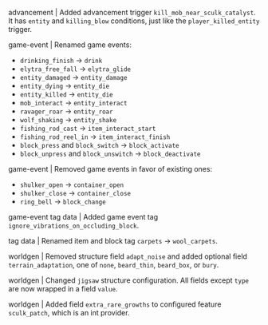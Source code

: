 advancement | Added advancement trigger `kill_mob_near_sculk_catalyst`. It has `entity` and `killing_blow` conditions, just like the `player_killed_entity` trigger. 

game-event | Renamed game events:
* `drinking_finish` -> `drink`
* `elytra_free_fall` -> `elytra_glide`
* `entity_damaged` -> `entity_damage`
* `entity_dying` -> `entity_die`
* `entity_killed` -> `entity_die`
* `mob_interact` -> `entity_interact`
* `ravager_roar` -> `entity_roar`
* `wolf_shaking` -> `entity_shake`
* `fishing_rod_cast` -> `item_interact_start`
* `fishing_rod_reel_in` -> `item_interact_finish`
* `block_press` and `block_switch` -> `block_activate`
* `block_unpress` and `block_unswitch` -> `block_deactivate`

game-event | Removed game events in favor of existing ones:
* `shulker_open` -> `container_open`
* `shulker_close` -> `container_close`
* `ring_bell` -> `block_change`

game-event tag data | Added game event tag `ignore_vibrations_on_occluding_block`.

tag data | Renamed item and block tag `carpets` -> `wool_carpets`.

worldgen | Removed structure field `adapt_noise` and added optional field `terrain_adaptation`, one of `none`, `beard_thin`, `beard_box`, or `bury`.

worldgen | Changed `jigsaw` structure configuration. All fields except `type` are now wrapped in a field `value`.

worldgen | Added field `extra_rare_growths` to configured feature `sculk_patch`, which is an int provider.
